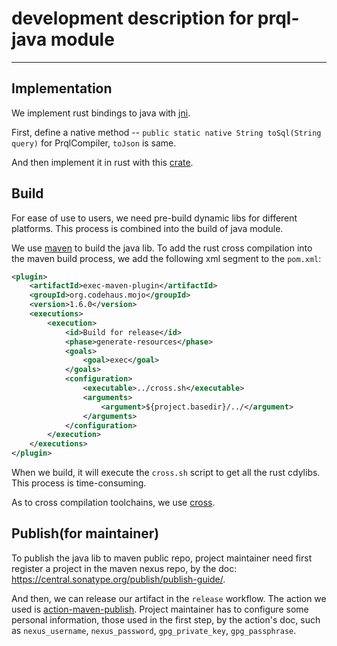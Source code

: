 # development description for prql-java module

---

## Implementation

We implement rust bindings to java with [jni](https://docs.oracle.com/javase/8/docs/technotes/guides/jni/).

First, define a native method -- `public static native String toSql(String query)` for PrqlCompiler, `toJson` is same. 

And then implement it in rust with this [crate](https://docs.rs/jni/latest/jni/).

## Build

For ease of use to users, we need pre-build dynamic libs for different platforms. This process is combined into the build of java module.

We use [maven](https://maven.apache.org/) to build the java lib. To add the rust cross compilation into the maven build process, we add the following xml segment to the `pom.xml`:
```xml
<plugin>
    <artifactId>exec-maven-plugin</artifactId>
    <groupId>org.codehaus.mojo</groupId>
    <version>1.6.0</version>
    <executions>
        <execution>
            <id>Build for release</id>
            <phase>generate-resources</phase>
            <goals>
                <goal>exec</goal>
            </goals>
            <configuration>
                <executable>../cross.sh</executable>
                <arguments>
                    <argument>${project.basedir}/../</argument>
                </arguments>
            </configuration>
        </execution>
    </executions>
</plugin>
```
When we build, it will execute the `cross.sh` script to get all the rust cdylibs. This process is time-consuming.

As to cross compilation toolchains, we use [cross](https://github.com/cross-rs/cross).

## Publish(for maintainer)

To publish the java lib to maven public repo, 
project maintainer need first register a project in the maven nexus repo, by the doc:
https://central.sonatype.org/publish/publish-guide/.

And then, we can release our artifact in the `release` workflow.
The action we used is [action-maven-publish](https://github.com/marketplace/actions/action-maven-publish). 
Project maintainer has to configure some personal information, those used in the first step, by the action's doc, such as `nexus_username`, `nexus_password`, `gpg_private_key`, `gpg_passphrase`.






